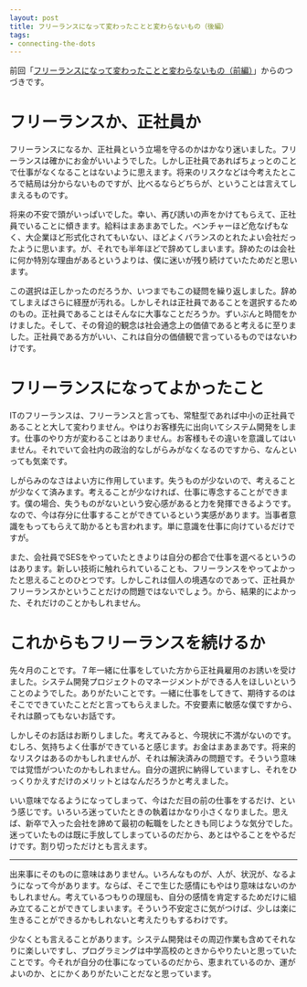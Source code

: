```yaml
---
layout: post
title: フリーランスになって変わったことと変わらないもの（後編）
tags:
- connecting-the-dots
---
```


前回「[フリーランスになって変わったことと変わらないもの（前編）](./what-has-changed-what-does-not-change)」からのつづきです。

# フリーランスか、正社員か

フリーランスになるか、正社員という立場を守るのかはかなり迷いました。フリーランスは確かにお金がいいようでした。しかし正社員であればちょっとのことで仕事がなくなることはないように思えます。将来のリスクなどは今考えたところで結局は分からないものですが、比べるならどちらが、ということは言えてしまえるものです。

将来の不安で頭がいっぱいでした。幸い、再び誘いの声をかけてもらえて、正社員でいることに傾きます。給料はまあまあでした。ベンチャーほど危なげもなく、大企業ほど形式化されてもいない、ほどよくバランスのとれたよい会社だったように思います。が、それでも半年ほどで辞めてしまいます。辞めたのは会社に何か特別な理由があるというよりは、僕に迷いが残り続けていたためだと思います。

この選択は正しかったのだろうか、いつまでもこの疑問を繰り返しました。辞めてしまえばさらに経歴が汚れる。しかしそれは正社員であることを選択するためのもの。正社員であることはそんなに大事なことだろうか。ずいぶんと時間をかけました。そして、その脅迫的観念は社会通念上の価値であると考えるに至りました。正社員である方がいい、これは自分の価値観で言っているものではないわけです。

# フリーランスになってよかったこと

ITのフリーランスは、フリーランスと言っても、常駐型であれば中小の正社員であることと大して変わりません。やはりお客様先に出向いてシステム開発をします。仕事のやり方が変わることはありません。お客様もその違いを意識してはいません。それでいて会社内の政治的なしがらみがなくなるのですから、なんといっても気楽です。

しがらみのなさはよい方に作用しています。失うものが少ないので、考えることが少なくて済みます。考えることが少なければ、仕事に専念することができます。僕の場合、失うものがないという安心感があると力を発揮できるようです。なので、今は存分に仕事することができているという実感があります。当事者意識をもってもらえて助かるとも言われます。単に意識を仕事に向けているだけですが。

また、会社員でSESをやっていたときよりは自分の都合で仕事を選べるというのはあります。新しい技術に触れられていることも、フリーランスをやってよかったと思えることのひとつです。しかしこれは個人の境遇なのであって、正社員かフリーランスかということだけの問題ではないでしょう。から、結果的によかった、それだけのことかもしれません。

# これからもフリーランスを続けるか

先々月のことです。７年一緒に仕事をしていた方から正社員雇用のお誘いを受けました。システム開発プロジェクトのマネージメントができる人をほしいということのようでした。ありがたいことです。一緒に仕事をしてきて、期待するのはそこでできていたことだと言ってもらえました。不安要素に敏感な僕ですから、それは願ってもないお話です。

しかしそのお話はお断りしました。考えてみると、今現状に不満がないのです。むしろ、気持ちよく仕事ができていると感じます。お金はまあまあです。将来的なリスクはあるのかもしれませんが、それは解決済みの問題です。そういう意味では覚悟がついたのかもしれません。自分の選択に納得していますし、それをひっくりかえすだけのメリットとはなんだろうかと考えました。

いい意味でなるようになってしまって、今はただ目の前の仕事をするだけ、という感じです。いろいろ迷っていたときの執着はかなり小さくなりました。思えば、新卒で入った会社を諦めて最初の転職をしたときも同じような気分でした。迷っていたものは既に手放してしまっているのだから、あとはやることをやるだけです。割り切っただけとも言えます。

----

出来事にそのものに意味はありません。いろんなものが、人が、状況が、なるようになって今があります。ならば、そこで生じた感情にもやはり意味はないのかもしれません。考えているつもりの理屈も、自分の感情を肯定するためだけに組み立てることができてしまいます。そういう不安定さに気がつけば、少しは楽に生きることができるかもしれないと考えたりもするわけです。

少なくとも言えることがあります。システム開発はその周辺作業も含めてそれなりに楽しいですし、プログラミングは中学高校のときからやりたいと思っていたことです。今それが自分の仕事になっているのだから、恵まれているのか、運がよいのか、とにかくありがたいことだなと思っています。
